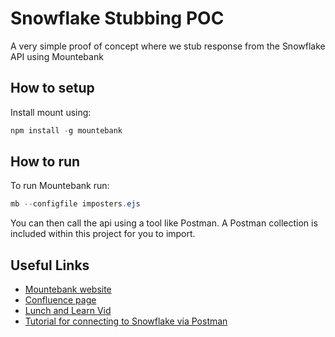 # Snowflake Stubbing POC
A very simple proof of concept where we stub response from the Snowflake API using Mountebank

## How to setup
Install mount using:

```powershell
npm install -g mountebank
```

## How to run
To run Mountebank run:

```powershell
mb --configfile imposters.ejs
```

You can then call the api using a tool like Postman. A Postman collection is included within this project for you to import.

## Useful Links
* [Mountebank website](https://www.mbtest.org/)
* [Confluence page](https://payroc.atlassian.net/wiki/spaces/RE/pages/2025718013/Mountebank+Configuration+Guide)
* [Lunch and Learn Vid](https://web.microsoftstream.com/video/d4b93080-49f3-4235-b08a-71cba746689b)
* [Tutorial for connecting to Snowflake via Postman](https://community.snowflake.com/s/article/Connect-to-SQL-API-using-Postman)